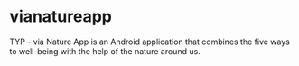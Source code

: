 # vianatureapp

TYP - via Nature App is an Android application that combines the five ways to well-being with the help of the nature around us.
